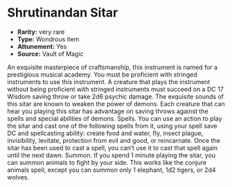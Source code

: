 
# Shrutinandan Sitar

* **Rarity:** very rare
* **Type:** Wondrous item
* **Attunement:** Yes
* **Source:** Vault of Magic


An exquisite masterpiece of craftsmanship, this instrument is named for a prestigious musical academy. You must be proficient with stringed instruments to use this instrument. A creature that plays the instrument without being proficient with stringed instruments must succeed on a DC 17 Wisdom saving throw or take 2d6 psychic damage. The exquisite sounds of this sitar are known to weaken the power of demons. Each creature that can hear you playing this sitar has advantage on saving throws against the spells and special abilities of demons. Spells. You can use an action to play the sitar and cast one of the following spells from it, using your spell save DC and spellcasting ability: create food and water, fly, insect plague, invisibility, levitate, protection from evil and good, or reincarnate. Once the sitar has been used to cast a spell, you can’t use it to cast that spell again until the next dawn. Summon. If you spend 1 minute playing the sitar, you can summon animals to fight by your side. This works like the conjure animals spell, except you can summon only 1 elephant, 1d2 tigers, or 2d4 wolves.
